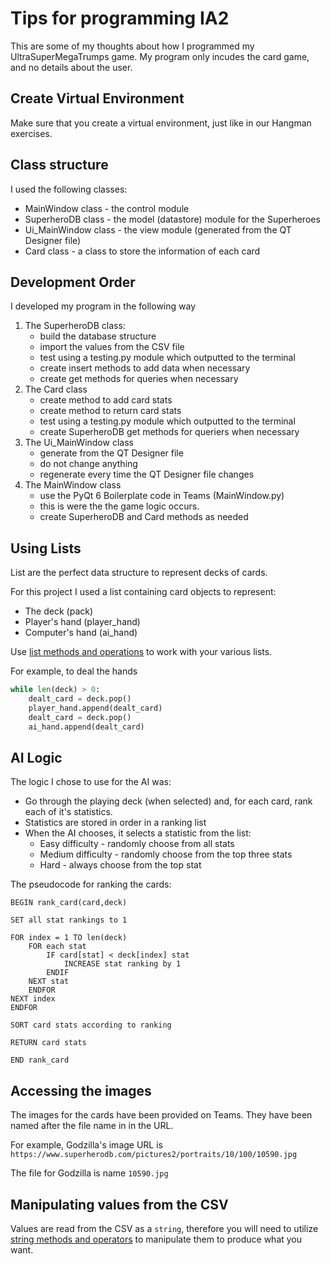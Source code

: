 # Tips for programming IA2

This are some of my thoughts about how I programmed my UltraSuperMegaTrumps game. My program only incudes the card game, and no details about the user.

## Create Virtual Environment

Make sure that you create a virtual environment, just like in our Hangman exercises.

## Class structure

I used the following classes:

- MainWindow class - the control module
- SuperheroDB class - the model (datastore) module for the Superheroes
- Ui_MainWindow class - the view module (generated from the QT Designer file)
- Card class - a class to store the information of each card

## Development Order

I developed my program in the following way

1. The SuperheroDB class: 
   - build the database structure
   - import the values from the CSV file
   - test using a testing.py module which outputted to the terminal
   - create insert methods to add data when necessary
   - create get methods for queries when necessary
2. The Card class
   - create method to add card stats
   - create method to return card stats
   - test using a testing.py module which outputted to the terminal
   - create  SuperheroDB get methods for queriers when necessary
3. The Ui_MainWindow class
   - generate from the QT Designer file
   - do not change anything
   - regenerate every time the QT  Designer file changes
4. The MainWindow class
   - use the PyQt 6 Boilerplate code in Teams (MainWindow.py)
   - this is were the the game logic occurs.
   - create SuperheroDB and Card methods as needed

## Using Lists

List are the perfect data structure to represent decks of cards. 

For this project I used a list containing card objects to represent:

- The deck (pack)
- Player's hand (player_hand)
- Computer's hand (ai_hand)

Use [list methods and operations](https://www.w3schools.com/python/python_lists.asp) to work with your various lists. 

For example, to deal the hands

```python
while len(deck) > 0:
    dealt_card = deck.pop()
    player_hand.append(dealt_card)
    dealt_card = deck.pop()
    ai_hand.append(dealt_card)
```

## AI Logic

The logic I chose to use for the AI was:

- Go through the playing deck (when selected) and, for each card, rank each of it's statistics. 
- Statistics are stored in order in a ranking list
- When the AI chooses, it selects a statistic from the list:
  - Easy difficulty - randomly choose from all stats
  - Medium difficulty - randomly choose from the top three stats
  - Hard - always choose from the top stat

The pseudocode for ranking the cards:

```
BEGIN rank_card(card,deck)

SET all stat rankings to 1

FOR index = 1 TO len(deck)
	FOR each stat
		IF card[stat] < deck[index] stat
			INCREASE stat ranking by 1
        ENDIF
    NEXT stat
    ENDFOR
NEXT index
ENDFOR

SORT card stats according to ranking

RETURN card stats

END rank_card
```

## Accessing the images

The images for the cards have been provided on Teams. They have been named after the file name in in the URL.

For example, Godzilla's image URL is `https://www.superherodb.com/pictures2/portraits/10/100/10590.jpg`

The file for Godzilla is name `10590.jpg`

## Manipulating values from the CSV

Values are read from the CSV as a `string`, therefore you will need to utilize [string methods and operators](https://www.w3schools.com/python/python_strings.asp) to manipulate them to produce what you want.



 